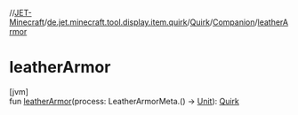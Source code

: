 //[JET-Minecraft](../../../../index.md)/[de.jet.minecraft.tool.display.item.quirk](../../index.md)/[Quirk](../index.md)/[Companion](index.md)/[leatherArmor](leather-armor.md)

# leatherArmor

[jvm]\
fun [leatherArmor](leather-armor.md)(process: LeatherArmorMeta.() -&gt; [Unit](https://kotlinlang.org/api/latest/jvm/stdlib/kotlin/-unit/index.html)): [Quirk](../index.md)
